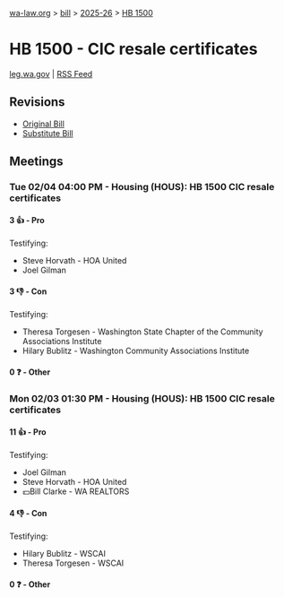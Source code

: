 [wa-law.org](/) > [bill](/bill/) > [2025-26](/bill/2025-26/) > [HB 1500](/bill/2025-26/hb/1500/)

# HB 1500 - CIC resale certificates
[leg.wa.gov](https://app.leg.wa.gov/billsummary?BillNumber=1500&Year=2025&Initiative=false) | [RSS Feed](./rss.xml)

## Revisions
* [Original Bill](1/)
* [Substitute Bill](S/)

## Meetings
### Tue 02/04 04:00 PM - Housing (HOUS): HB 1500 CIC resale certificates
#### 3 👍 - Pro
Testifying:
* Steve Horvath - HOA United
* Joel Gilman

#### 3 👎 - Con
Testifying:
* Theresa Torgesen - Washington State Chapter of the Community Associations Institute
* Hilary Bublitz - Washington Community Associations Institute

#### 0 ❓ - Other

### Mon 02/03 01:30 PM - Housing (HOUS): HB 1500 CIC resale certificates
#### 11 👍 - Pro
Testifying:
* Joel Gilman
* Steve Horvath - HOA United
* 💵Bill Clarke - WA REALTORS

#### 4 👎 - Con
Testifying:
* Hilary Bublitz - WSCAI
* Theresa Torgesen - WSCAI

#### 0 ❓ - Other
